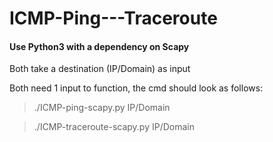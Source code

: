 # ICMP-Ping---Traceroute
#### Use Python3 with a dependency on Scapy 
Both take a destination (IP/Domain) as input

Both need 1 input to function, the cmd should look as follows:
> ./ICMP-ping-scapy.py IP/Domain

> ./ICMP-traceroute-scapy.py IP/Domain
